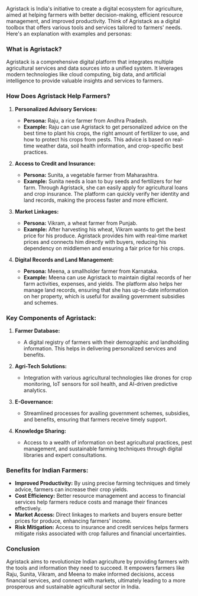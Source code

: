 Agristack is India's initiative to create a digital ecosystem for agriculture, aimed at helping farmers with better decision-making, efficient resource management, and improved productivity. Think of Agristack as a digital toolbox that offers various tools and services tailored to farmers' needs. Here's an explanation with examples and personas:

### What is Agristack?

Agristack is a comprehensive digital platform that integrates multiple agricultural services and data sources into a unified system. It leverages modern technologies like cloud computing, big data, and artificial intelligence to provide valuable insights and services to farmers.

### How Does Agristack Help Farmers?

1. **Personalized Advisory Services:**
   - **Persona:** Raju, a rice farmer from Andhra Pradesh.
   - **Example:** Raju can use Agristack to get personalized advice on the best time to plant his crops, the right amount of fertilizer to use, and how to protect his crops from pests. This advice is based on real-time weather data, soil health information, and crop-specific best practices.

2. **Access to Credit and Insurance:**
   - **Persona:** Sunita, a vegetable farmer from Maharashtra.
   - **Example:** Sunita needs a loan to buy seeds and fertilizers for her farm. Through Agristack, she can easily apply for agricultural loans and crop insurance. The platform can quickly verify her identity and land records, making the process faster and more efficient.

3. **Market Linkages:**
   - **Persona:** Vikram, a wheat farmer from Punjab.
   - **Example:** After harvesting his wheat, Vikram wants to get the best price for his produce. Agristack provides him with real-time market prices and connects him directly with buyers, reducing his dependency on middlemen and ensuring a fair price for his crops.

4. **Digital Records and Land Management:**
   - **Persona:** Meena, a smallholder farmer from Karnataka.
   - **Example:** Meena can use Agristack to maintain digital records of her farm activities, expenses, and yields. The platform also helps her manage land records, ensuring that she has up-to-date information on her property, which is useful for availing government subsidies and schemes.

### Key Components of Agristack:

1. **Farmer Database:**
   - A digital registry of farmers with their demographic and landholding information. This helps in delivering personalized services and benefits.

2. **Agri-Tech Solutions:**
   - Integration with various agricultural technologies like drones for crop monitoring, IoT sensors for soil health, and AI-driven predictive analytics.

3. **E-Governance:**
   - Streamlined processes for availing government schemes, subsidies, and benefits, ensuring that farmers receive timely support.

4. **Knowledge Sharing:**
   - Access to a wealth of information on best agricultural practices, pest management, and sustainable farming techniques through digital libraries and expert consultations.

### Benefits for Indian Farmers:

- **Improved Productivity:** By using precise farming techniques and timely advice, farmers can increase their crop yields.
- **Cost Efficiency:** Better resource management and access to financial services help farmers reduce costs and manage their finances effectively.
- **Market Access:** Direct linkages to markets and buyers ensure better prices for produce, enhancing farmers' income.
- **Risk Mitigation:** Access to insurance and credit services helps farmers mitigate risks associated with crop failures and financial uncertainties.

### Conclusion

Agristack aims to revolutionize Indian agriculture by providing farmers with the tools and information they need to succeed. It empowers farmers like Raju, Sunita, Vikram, and Meena to make informed decisions, access financial services, and connect with markets, ultimately leading to a more prosperous and sustainable agricultural sector in India.
